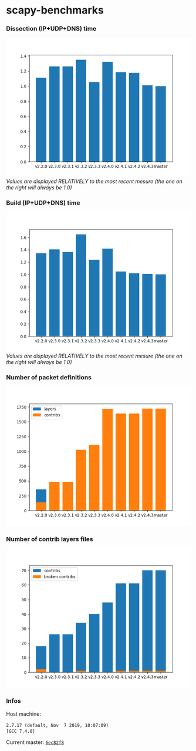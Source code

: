 # scapy-benchmarks

### Dissection (IP+UDP+DNS) time

![Dissection](./build/dissects.png)
*Values are displayed RELATIVELY to the most recent mesure (the one on the right will always be 1.0)*

### Build (IP+UDP+DNS) time

![Build](./build/builds.png)
*Values are displayed RELATIVELY to the most recent mesure (the one on the right will always be 1.0)*

### Number of packet definitions

![Number of layers](./build/layers.png)

### Number of contrib layers files

![Number of layers](./build/layers_mod.png)

### Infos

Host machine:
```
2.7.17 (default, Nov  7 2019, 10:07:09) 
[GCC 7.4.0]
```

Current master: [`6ec82f8`](https://github.com/secdev/scapy/commit/6ec82f8883817b2d93b3dd640e2db9bf169ebc7d)
